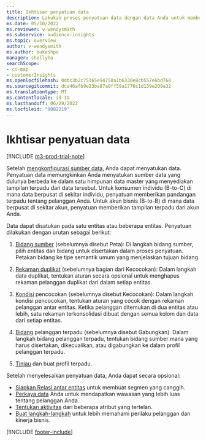 ```yaml
---
title: Ikhtisar penyatuan data
description: Lakukan proses penyatuan data dengan data Anda untuk membuat satu himpunan data profil pelanggan terpadu.
ms.date: 05/10/2022
ms.reviewer: v-wendysmith
ms.subservice: audience-insights
ms.topic: overview
author: v-wendysmith
ms.author: mukeshpo
manager: shellyha
searchScope:
- ci-map
- customerInsights
ms.openlocfilehash: 0dbc3b2c75365e94758a1b6330e8cb557e6bd768
ms.sourcegitcommit: dca46afb9e23ba87a0ff59a1776c1d139e209a32
ms.translationtype: MT
ms.contentlocale: id-ID
ms.lasthandoff: 06/29/2022
ms.locfileid: "9082219"
---
```

# <a name="data-unification-overview"></a>Ikhtisar penyatuan data

[!INCLUDE [m3-prod-trial-note](includes/m3-prod-trial-note.md)]

Setelah [mengkonfigurasi sumber data](data-sources.md), Anda dapat menyatukan data. Penyatuan data memungkinkan Anda menyatukan sumber data yang dulunya berbeda ke dalam satu himpunan data master yang menyediakan tampilan terpadu dari data tersebut. Untuk konsumen individu (B-to-C) di mana data berpusat di sekitar individu, penyatuan memberikan pandangan terpadu tentang pelanggan Anda. Untuk akun bisnis (B-to-B) di mana data berpusat di sekitar akun, penyatuan memberikan tampilan terpadu dari akun Anda.

Data dapat disatukan pada satu entitas atau beberapa entitas. Penyatuan dilakukan dengan urutan sebagai berikut:

1. [Bidang sumber](map-entities.md) (sebelumnya disebut Peta): Di langkah bidang sumber, pilih entitas dan bidang untuk disertakan dalam proses penyatuan. Petakan bidang ke tipe semantik umum yang menjelaskan tujuan bidang.

1. [Rekaman duplikat](remove-duplicates.md) (sebelumnya bagian dari Kecocokan): Dalam langkah data duplikat, tentukan aturan secara opsional untuk menghapus rekaman pelanggan duplikat dari dalam setiap entitas.

1. [Kondisi](match-entities.md) pencocokan (sebelumnya disebut Kecocokan): Dalam langkah kondisi pencocokan, tentukan aturan yang cocok dengan rekaman pelanggan antar entitas. Ketika pelanggan ditemukan di dua entitas atau lebih, satu rekaman terkonsolidasi dibuat dengan semua kolom dan data dari setiap entitas.

1. [Bidang](merge-entities.md) pelanggan terpadu (sebelumnya disebut Gabungkan): Dalam langkah bidang pelanggan terpadu, tentukan bidang sumber mana yang harus disertakan, dikecualikan, atau digabungkan ke dalam profil pelanggan terpadu.  

1. [Tinjau](review-unification.md) dan buat profil terpadu.

Setelah menyelesaikan penyatuan data, Anda dapat secara opsional:

- [Siapkan Relasi antar entitas](relationships.md) untuk membuat segmen yang canggih.
- [Perkaya data](enrichment-hub.md) Anda untuk mendapatkan wawasan yang lebih luas tentang pelanggan Anda.
- [Tentukan aktivitas](activities.md) dari beberapa atribut yang tertelan.
- [Buat langkah-langkah](measures.md) untuk lebih memahami perilaku pelanggan dan kinerja bisnis.

[!INCLUDE [footer-include](includes/footer-banner.md)]
